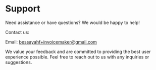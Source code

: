 # Support
Need assistance or have questions? We would be happy to help!

Contact us:

Email: bessayahf+invoicemaker@gmail.com

We value your feedback and are committed to providing the best user experience possible. Feel free to reach out to us with any inquiries or suggestions.
